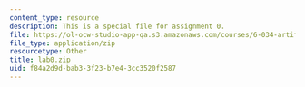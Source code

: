 ```yaml
---
content_type: resource
description: This is a special file for assignment 0.
file: https://ol-ocw-studio-app-qa.s3.amazonaws.com/courses/6-034-artificial-intelligence-fall-2010/f84a2d9dbab33f23b7e43cc3520f2587_lab0.zip
file_type: application/zip
resourcetype: Other
title: lab0.zip
uid: f84a2d9d-bab3-3f23-b7e4-3cc3520f2587
---
```

